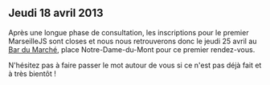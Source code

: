 ## Jeudi 18 avril 2013

Après une longue phase de consultation, les inscriptions pour le premier
MarseilleJS sont closes et nous nous retrouverons donc le jeudi 25 avril au
[Bar du Marché](http://goo.gl/maps/YYmGr"), place Notre-Dame-du-Mont pour ce
premier rendez-vous.

N'hésitez pas à faire passer le mot autour de vous si ce n'est pas déjà fait et
à très bientôt !
